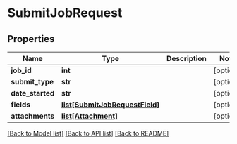 # SubmitJobRequest

## Properties
Name | Type | Description | Notes
------------ | ------------- | ------------- | -------------
**job_id** | **int** |  | [optional] 
**submit_type** | **str** |  | [optional] 
**date_started** | **str** |  | [optional] 
**fields** | [**list[SubmitJobRequestField]**](SubmitJobRequestField.md) |  | [optional] 
**attachments** | [**list[Attachment]**](Attachment.md) |  | [optional] 

[[Back to Model list]](../README.md#documentation-for-models) [[Back to API list]](../README.md#documentation-for-api-endpoints) [[Back to README]](../README.md)

